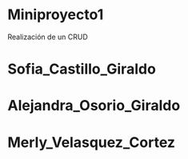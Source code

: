 
# Miniproyecto1
Realización de un CRUD
# Sofia_Castillo_Giraldo
# Alejandra_Osorio_Giraldo
# Merly_Velasquez_Cortez 

